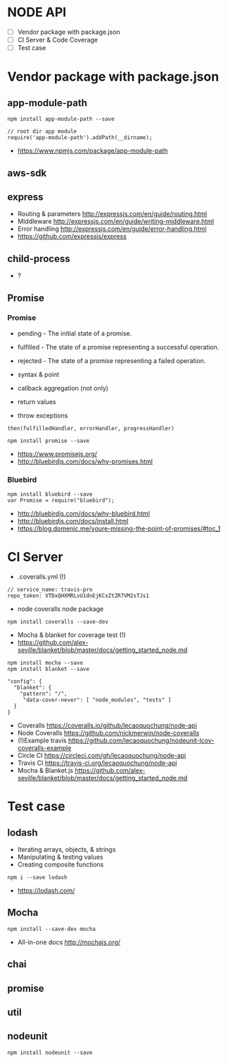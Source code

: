 # NODE API
- [ ] Vendor package with package.json
- [ ] CI Server & Code Coverage
- [ ] Test case

# Vendor package with package.json
## app-module-path
```
npm install app-module-path --save

// root dir app module
require('app-module-path').addPath(__dirname);
```

- https://www.npmjs.com/package/app-module-path

## aws-sdk

## express
- Routing & parameters http://expressjs.com/en/guide/routing.html
- Middleware http://expressjs.com/en/guide/writing-middleware.html
- Error handling http://expressjs.com/en/guide/error-handling.html
- https://github.com/expressjs/express

## child-process
- ?

## Promise
### Promise
- pending - The initial state of a promise.
- fulfilled - The state of a promise representing a successful operation.
- rejected - The state of a promise representing a failed operation.

- syntax & point
 - callback aggregation (not only)
 - return values
 - throw exceptions
```
then(fulfilledHandler, errorHandler, progressHandler)
```

```
npm install promise --save
```
- https://www.promisejs.org/
- http://bluebirdjs.com/docs/why-promises.html

### Bluebird

```
npm install bluebird --save
var Promise = require("bluebird");
```

- http://bluebirdjs.com/docs/why-bluebird.html
- http://bluebirdjs.com/docs/install.html
- https://blog.domenic.me/youre-missing-the-point-of-promises/#toc_1

# CI Server
- .coveralls.yml (!)
```
// service_name: travis-pro
repo_token: VTDxQHXMRLvU1dnEjKCxZtZR7VM2sTJs1
```

- node coveralls node package
```
npm install coveralls --save-dev
```

- Mocha & blanket for coverage test (!)
 - https://github.com/alex-seville/blanket/blob/master/docs/getting_started_node.md
```
npm install mocha --save
npm install blanket --save

"config": {
  "blanket": {
    "pattern": "/",
     "data-cover-never": [ "node_modules", "tests" ]
  }
}
```

- Coveralls https://coveralls.io/github/lecaoquochung/node-api
 - Node Coveralls https://github.com/nickmerwin/node-coveralls
 - (!)Example travis  https://github.com/lecaoquochung/nodeunit-lcov-coveralls-example
- Circle CI https://circleci.com/gh/lecaoquochung/node-api
- Travis CI https://travis-ci.org/lecaoquochung/node-api
- Mocha & Blanket.js https://github.com/alex-seville/blanket/blob/master/docs/getting_started_node.md

# Test case
## lodash
- Iterating arrays, objects, & strings
- Manipulating & testing values
- Creating composite functions
```
npm i --save lodash
```
- https://lodash.com/

## Mocha
```
npm install --save-dev mocha
```
- All-in-one docs http://mochajs.org/

## chai

## promise

## util

## nodeunit
```
npm install nodeunit --save
```
